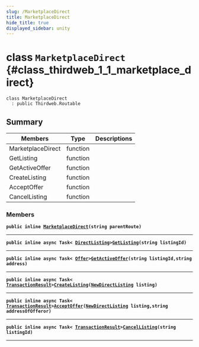 ```yaml
---
slug: /MarketplaceDirect
title: MarketplaceDirect
hide_title: true
displayed_sidebar: unity
---
```


# class `MarketplaceDirect` {#class_thirdweb_1_1_marketplace_direct}

```
class MarketplaceDirect
  : public Thirdweb.Routable
```

## Summary

| Members           | Type     | Descriptions |
| ----------------- | -------- | ------------ |
| MarketplaceDirect | function |              |
| GetListing        | function |              |
| GetActiveOffer    | function |              |
| CreateListing     | function |              |
| AcceptOffer       | function |              |
| CancelListing     | function |              |

### Members

**`public inline `[`MarketplaceDirect`](#class_thirdweb_1_1_marketplace_direct_1a93737c9a97ff8881b93c30a5441d215c)`(string parentRoute)`**

---

**`public inline async Task< `[`DirectListing`](docs/unity/DirectListing.md#class_thirdweb_1_1_direct_listing)`>`[`GetListing`](#class_thirdweb_1_1_marketplace_direct_1aa3ed91c48d7897419c7ec5fdec6e9187)`(string listingId)`**

---

**`public inline async Task< `[`Offer`](docs/unity/Offer.md#struct_thirdweb_1_1_offer)`>`[`GetActiveOffer`](#class_thirdweb_1_1_marketplace_direct_1a117471f0a9328f6e6f7c7f5923f6eae2)`(string listingId,string address)`**

---

**`public inline async Task< `[`TransactionResult`](docs/unity/TransactionResult.md#class_thirdweb_1_1_transaction_result)`>`[`CreateListing`](#class_thirdweb_1_1_marketplace_direct_1ade422316cef05d00f543dfa52d62597f)`(`[`NewDirectListing`](docs/unity/NewDirectListing.md#class_thirdweb_1_1_new_direct_listing)` listing)`**

---

**`public inline async Task< `[`TransactionResult`](docs/unity/TransactionResult.md#class_thirdweb_1_1_transaction_result)`>`[`AcceptOffer`](#class_thirdweb_1_1_marketplace_direct_1ad5df866e9fd43db1a186665113ec914c)`(`[`NewDirectListing`](docs/unity/NewDirectListing.md#class_thirdweb_1_1_new_direct_listing)` listing,string addressOfOfferor)`**

---

**`public inline async Task< `[`TransactionResult`](docs/unity/TransactionResult.md#class_thirdweb_1_1_transaction_result)`>`[`CancelListing`](#class_thirdweb_1_1_marketplace_direct_1a39f1335cbc61ef7ced1b2c6ce1819fac)`(string listingId)`**

---
